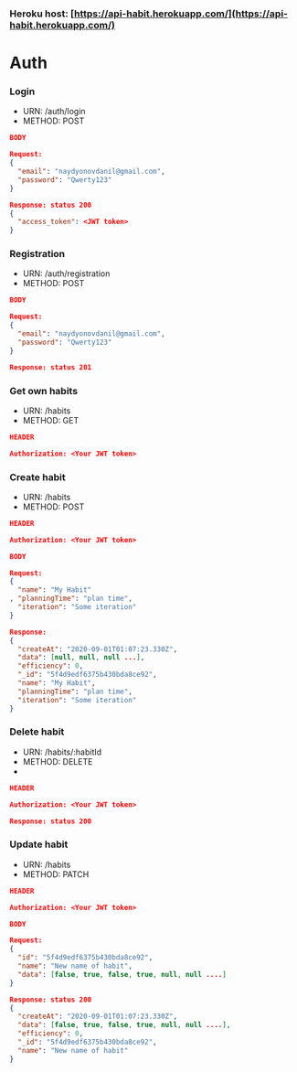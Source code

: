 ### Heroku host: [https://api-habit.herokuapp.com/](https://api-habit.herokuapp.com/)

# Auth
### Login
* URN: /auth/login
* METHOD: POST
```json
BODY

Request:
{
  "email": "naydyonovdanil@gmail.com",
  "password": "Qwerty123"
}

Response: status 200
{
  "access_token": <JWT token>
}
```
### Registration
* URN: /auth/registration
* METHOD: POST
```json
BODY

Request:
{
  "email": "naydyonovdanil@gmail.com",
  "password": "Qwerty123"
}

Response: status 201
```

### Get own habits
* URN: /habits
* METHOD: GET
```json
HEADER

Authorization: <Your JWT token>
```
### Create habit
* URN: /habits
* METHOD: POST
```json
HEADER

Authorization: <Your JWT token>
```
```json
BODY

Request:
{
  "name": "My Habit"
, "planningTime": "plan time",
  "iteration": "Some iteration"
}

Response: 
{
  "createAt": "2020-09-01T01:07:23.330Z",
  "data": [null, null, null ...],
  "efficiency": 0,
  "_id": "5f4d9edf6375b430bda8ce92",
  "name": "My Habit",
  "planningTime": "plan time",
  "iteration": "Some iteration"
}
```
### Delete habit
* URN: /habits/:habitId
* METHOD: DELETE
* 
```json
HEADER

Authorization: <Your JWT token>
```
```json
Response: status 200
```
### Update habit
* URN: /habits
* METHOD: PATCH
```json
HEADER

Authorization: <Your JWT token>
```
```json
BODY

Request:
{
  "id": "5f4d9edf6375b430bda8ce92",
  "name": "New name of habit",
  "data": [false, true, false, true, null, null ....]
}

Response: status 200
{
  "createAt": "2020-09-01T01:07:23.330Z",
  "data": [false, true, false, true, null, null ....],
  "efficiency": 0,
  "_id": "5f4d9edf6375b430bda8ce92",
  "name": "New name of habit"
}
```
